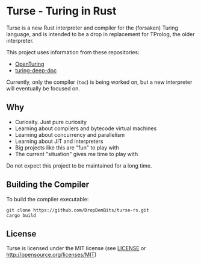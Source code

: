 # Turse - Turing in Rust

Turse is a new Rust interpreter and compiler for the (forsaken) Turing language, and is
intended to be a drop in replacement for TProlog, the older interpreter.

This project uses information from these repositories:

* [OpenTuring](https://github.com/Open-Turing-Project/OpenTuring)
* [turing-deep-doc](https://github.com/DropDemBits/turing-deep-doc)

Currently, only the compiler (`toc`) is being worked on, but a new interpreter will eventually be focused on.

## Why

* Curiosity. Just pure curiosity
* Learning about compilers and bytecode virtual machines
* Learning about concurrency and parallelism
* Learning about JIT and interpreters
* Big projects like this are "fun" to play with
* The current "situation" gives me time to play with

Do not expect this project to be maintained for a long time.

## Building the Compiler

To build the compiler executable:

```shell
git clone https://github.com/DropDemBits/turse-rs.git
cargo build
```

## License

Turse is licensed under the MIT license (see [LICENSE](LICENSE) or <http://opensource.org/licenses/MIT>)
